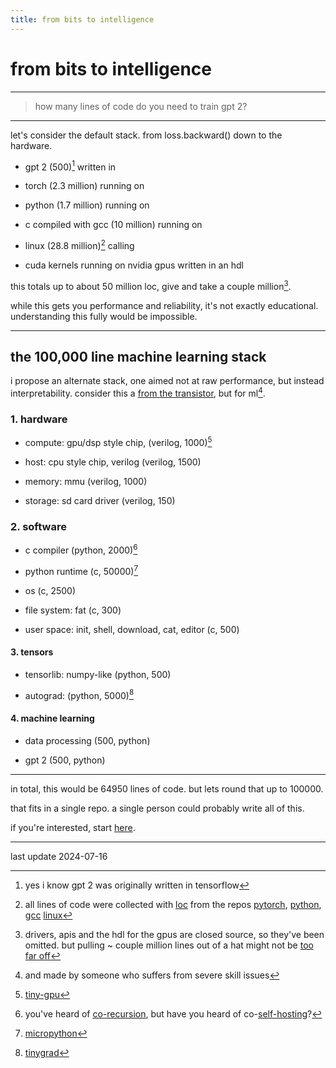 ```yaml
---
title: from bits to intelligence 
---
```


# from bits to intelligence
---

> how many lines of code do you need to train gpt 2?

---

let's consider the default stack. from loss.backward() down to the hardware.

- gpt 2 (500)[^1] written in 

- torch (2.3 million) running on 

- python (1.7 million) running on 

- c compiled with gcc (10 million) running on 

- linux (28.8 million)[^2] calling 

- cuda kernels running on nvidia gpus written in an hdl

this totals up to about 50 million loc, give and take a couple million[^3].

while this gets you performance and reliability, it's not exactly educational. understanding this fully would be impossible.

---

## the 100,000 line machine learning stack

i propose an alternate stack, one aimed not at raw performance, but instead interpretability. consider this a [from the transistor](https://github.com/geohot/fromthetransistor), but for ml[^4].


### 1. hardware

- compute: gpu/dsp style chip, (verilog, 1000)[^5]

- host: cpu style chip, verilog (verilog, 1500)

- memory: mmu (verilog, 1000)

- storage: sd card driver (verilog, 150)

### 2. software

- c compiler (python, 2000)[^6]

- python runtime (c, 50000)[^7]

- os (c, 2500)

- file system: fat (c, 300)

- user space: init, shell, download, cat, editor (c, 500)


#### 3. tensors

- tensorlib: numpy-like (python, 500)

- autograd: (python, 5000)[^8]

#### 4. machine learning

- data processing (500, python)

- gpt 2 (500, python)

---


in total, this would be 64950 lines of code. but lets round that up to 100000.

that fits in a single repo. a single person could probably write all of this.

if you're interested, start [here](https://github.com/spikedoanz/from-bits-to-intelligence).


[^1]: yes i know gpt 2 was originally written in tensorflow 

[^2]: all lines of code were collected with [loc](https://github.com/cgag/loc) from the repos [pytorch](https://github.com/pytorch/pytorch), [python](https://github.com/python/cpython), [gcc](https://github.com/gcc-mirror/gcc) [linux](https://github.com/torvalds/linux)

[^3]: drivers, apis and the hdl for the gpus are closed source, so they've been omitted. but pulling ~ couple million lines out of a hat might not be [too far off](https://www.quora.com/How-large-is-the-HDL-source-code-of-a-modern-Intel-CPU)

[^4]: and made by someone who suffers from severe skill issues

[^5]: [tiny-gpu](https://github.com/adam-maj/tiny-gpu)

[^6]: you've heard of [co-recursion](https://en.wikipedia.org/wiki/Corecursion#:~:text=Put%20simply%2C%20corecursive%20algorithms%20use,produce%20further%20bits%20of%20data.), but have you heard of co-[self-hosting](https://en.wikipedia.org/wiki/Self-hosting_(compilers))?

[^7]: [micropython](https://github.com/micropython/micropython)

[^8]: [tinygrad](https://github.com/tinygrad/tinygrad)

---

last update 2024-07-16
